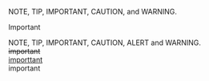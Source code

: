    NOTE, TIP, IMPORTANT, CAUTION, and WARNING.
  
>[!IMPORTANT]
>
> NOTE, TIP, IMPORTANT, CAUTION, ALERT and WARNING.<br>
>~~important~~<br>
><u>importtant</u><br>
>important